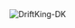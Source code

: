 <div style="100vw"><img align="center" style="margin: 0 auto;" src="https://github-readme-streak-stats.herokuapp.com/?user=DriftKing-DK&" alt="DriftKing-DK" /></div>
